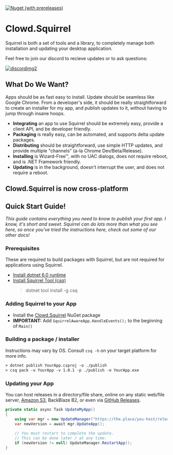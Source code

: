 [![Nuget (with prereleases)](https://img.shields.io/nuget/vpre/Clowd.Squirrel?style=flat-square)](https://www.nuget.org/packages/Clowd.Squirrel/)

# Clowd.Squirrel

Squirrel is both a set of tools and a library, to completely manage both installation and updating your desktop application. 

Feel free to join our discord to recieve updates or to ask questions:

[![discordimg2](https://user-images.githubusercontent.com/1287295/150318745-cbfcf5d0-3697-4bef-ac1a-b0d751f53b48.png)](https://discord.gg/CjrCrNzd3F)

## What Do We Want?

Apps should be as fast easy to install. Update should be seamless like Google Chrome. From a developer's side, it should be really straightforward to create an installer for my app, and publish updates to it, without having to jump through insane hoops. 

* **Integrating** an app to use Squirrel should be extremely easy, provide a client API, and be developer friendly.
* **Packaging** is really easy, can be automated, and supports delta update packages.
* **Distributing** should be straightforward, use simple HTTP updates, and provide multiple "channels" (a-la Chrome Dev/Beta/Release).
* **Installing** is Wizard-Free™, with no UAC dialogs, does not require reboot, and is .NET Framework friendly.
* **Updating** is in the background, doesn't interrupt the user, and does not require a reboot.


## Clowd.Squirrel is now cross-platform


## Quick Start Guide!
*This guide contains everything you need to know to publish your first app. I know, it's short and sweet. Squirrel can do lots more than what you see here, so once you've tried the instructions here, check out some of our other docs!*

### Prerequisites
These are required to build packages with Squirrel, but are not required for applications using Squirrel.
- [Install dotnet 6.0 runtime](https://dotnet.microsoft.com/en-us/download/dotnet/6.0)
- [Install Squirrel Tool (csq)](https://www.nuget.org/packages/csq/)
  > dotnet tool install -g csq

### Adding Squirrel to your App
- Install the [Clowd.Squirrel](https://www.nuget.org/packages/Clowd.Squirrel/) NuGet package
- **IMPORTANT:** Add `SquirrelAwareApp.HandleEvents();` to the beginning of `Main()`
  

### Building a package / installer
Instructions may vary by OS. Consult `csq -h` on your target platform for more info.
```txt
> dotnet publish YourApp.csproj -o ./publish
> csq pack -u YourApp -v 1.0.1 -p ./publish -e YourApp.exe
```

### Updating your App
You can host releases in a directory/file share, online on any static web/file server, [Amazon S3](docs/using/amazon-s3.md), BackBlaze B2, or even via [GitHub Releases](docs/using/github.md). 

```cs
private static async Task UpdateMyApp()
{
    using var mgr = new UpdateManager("https://the.place/you-host/releases");
    var newVersion = await mgr.UpdateApp();
    
    // You must restart to complete the update. 
    // This can be done later / at any time.
    if (newVersion != null) UpdateManager.RestartApp();
}
```
